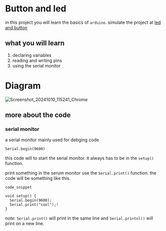 # Button and led

in this project you will learn the basics of `arduino`.
simulate the project at [led and button](https://wokwi.com/projects/411336385024901121)



## what you will learn 
1. declaring variables
2. reading and writing pins
3. using the serial monitor

# Diagram
![Screenshot_20241010_115241_Chrome](https://github.com/user-attachments/assets/6bb95536-b864-4568-97d8-5654944a87fb)

## more about the code 

### serial monitor
a serial monitor mainly used for debging code


```
Serial.begin(9600)
```
this code will to start the serial monitor. it always has to be in the
`setup()` function. 


print something in the serum monitor use the `Serial.print()` function.
the code will be something like this.

``` language title URL link_text
code_snippet
```

```
void setup() {
  Serial.begin(9600);
  Serial.print("cool");! 
}
```

*note*: `Serial.print()` will print in the same line and `Serial.printnl()` will print on a new line.


